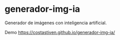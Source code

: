 # generador-img-ia
Generador de imágenes con inteligencia artificial.

Demo
https://costastiven.github.io/generador-img-ia/
